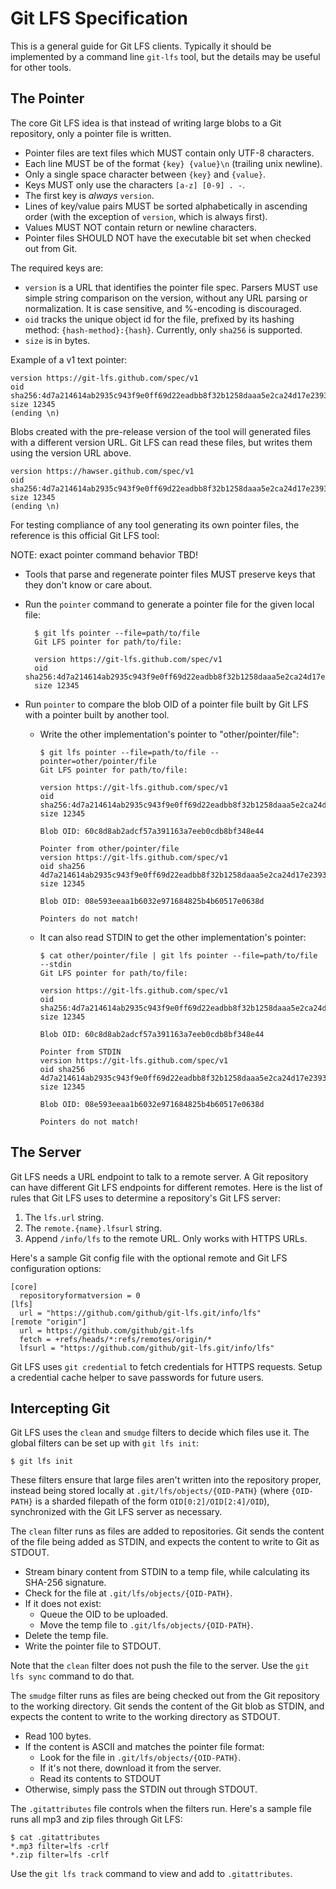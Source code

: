 # Git LFS Specification

This is a general guide for Git LFS clients.  Typically it should be
implemented by a command line `git-lfs` tool, but the details may be useful
for other tools.

## The Pointer

The core Git LFS idea is that instead of writing large blobs to a Git repository,
only a pointer file is written.

* Pointer files are text files which MUST contain only UTF-8 characters.
* Each line MUST be of the format `{key} {value}\n` (trailing unix newline).
* Only a single space character between `{key}` and `{value}`.
* Keys MUST only use the characters `[a-z] [0-9] . -`.  
* The first key is _always_ `version`.
* Lines of key/value pairs MUST be sorted alphabetically in ascending order
(with the exception of `version`, which is always first).
* Values MUST NOT contain return or newline characters.
* Pointer files SHOULD NOT have the executable bit set when checked out from Git.

The required keys are:

* `version` is a URL that identifies the pointer file spec.  Parsers MUST use
simple string comparison on the version, without any URL parsing or
normalization.  It is case sensitive, and %-encoding is discouraged.
* `oid` tracks the unique object id for the file, prefixed by its hashing
method: `{hash-method}:{hash}`.  Currently, only `sha256` is supported.
* `size` is in bytes.

Example of a v1 text pointer:

```
version https://git-lfs.github.com/spec/v1
oid sha256:4d7a214614ab2935c943f9e0ff69d22eadbb8f32b1258daaa5e2ca24d17e2393
size 12345
(ending \n)
```

Blobs created with the pre-release version of the tool will generated files with
a different version URL.  Git LFS can read these files, but writes them using
the version URL above.

```
version https://hawser.github.com/spec/v1
oid sha256:4d7a214614ab2935c943f9e0ff69d22eadbb8f32b1258daaa5e2ca24d17e2393
size 12345
(ending \n)
```

For testing compliance of any tool generating its own pointer files, the
reference is this official Git LFS tool:

NOTE: exact pointer command behavior TBD!

* Tools that parse and regenerate pointer files MUST preserve keys that they
don't know or care about.
* Run the `pointer` command to generate a pointer file for the given local
file:

        $ git lfs pointer --file=path/to/file
        Git LFS pointer for path/to/file:

        version https://git-lfs.github.com/spec/v1
        oid sha256:4d7a214614ab2935c943f9e0ff69d22eadbb8f32b1258daaa5e2ca24d17e2393
        size 12345

* Run `pointer` to compare the blob OID of a pointer file built by Git LFS with
a pointer built by another tool.

  * Write the other implementation's pointer to "other/pointer/file":

        $ git lfs pointer --file=path/to/file --pointer=other/pointer/file
        Git LFS pointer for path/to/file:

        version https://git-lfs.github.com/spec/v1
        oid sha256:4d7a214614ab2935c943f9e0ff69d22eadbb8f32b1258daaa5e2ca24d17e2393
        size 12345

        Blob OID: 60c8d8ab2adcf57a391163a7eeb0cdb8bf348e44

        Pointer from other/pointer/file
        version https://git-lfs.github.com/spec/v1
        oid sha256 4d7a214614ab2935c943f9e0ff69d22eadbb8f32b1258daaa5e2ca24d17e2393
        size 12345

        Blob OID: 08e593eeaa1b6032e971684825b4b60517e0638d

        Pointers do not match!

  * It can also read STDIN to get the other implementation's pointer:

        $ cat other/pointer/file | git lfs pointer --file=path/to/file --stdin
        Git LFS pointer for path/to/file:

        version https://git-lfs.github.com/spec/v1
        oid sha256:4d7a214614ab2935c943f9e0ff69d22eadbb8f32b1258daaa5e2ca24d17e2393
        size 12345

        Blob OID: 60c8d8ab2adcf57a391163a7eeb0cdb8bf348e44

        Pointer from STDIN
        version https://git-lfs.github.com/spec/v1
        oid sha256 4d7a214614ab2935c943f9e0ff69d22eadbb8f32b1258daaa5e2ca24d17e2393
        size 12345

        Blob OID: 08e593eeaa1b6032e971684825b4b60517e0638d

        Pointers do not match!

## The Server

Git LFS needs a URL endpoint to talk to a remote server.  A Git repository
can have different Git LFS endpoints for different remotes.  Here is the list
of rules that Git LFS uses to determine a repository's Git LFS server:

1. The `lfs.url` string.
2. The `remote.{name}.lfsurl` string.
3. Append `/info/lfs` to the remote URL.  Only works with HTTPS URLs.

Here's a sample Git config file with the optional remote and Git LFS
configuration options:

```
[core]
  repositoryformatversion = 0
[lfs]
  url = "https://github.com/github/git-lfs.git/info/lfs"
[remote "origin"]
  url = https://github.com/github/git-lfs
  fetch = +refs/heads/*:refs/remotes/origin/*
  lfsurl = "https://github.com/github/git-lfs.git/info/lfs"
```

Git LFS uses `git credential` to fetch credentials for HTTPS requests.  Setup
a credential cache helper to save passwords for future users.

## Intercepting Git

Git LFS uses the `clean` and `smudge` filters to decide which files use it.  The
global filters can be set up with `git lfs init`:

```
$ git lfs init
```

These filters ensure that large files aren't written into the repository proper,
instead being stored locally at `.git/lfs/objects/{OID-PATH}` (where `{OID-PATH}`
is a sharded filepath of the form `OID[0:2]/OID[2:4]/OID`), synchronized with
the Git LFS server as necessary.

The `clean` filter runs as files are added to repositories.  Git sends the
content of the file being added as STDIN, and expects the content to write
to Git as STDOUT.

* Stream binary content from STDIN to a temp file, while calculating its SHA-256
signature.
* Check for the file at `.git/lfs/objects/{OID-PATH}`.
* If it does not exist:
  * Queue the OID to be uploaded.
  * Move the temp file to `.git/lfs/objects/{OID-PATH}`.
* Delete the temp file.
* Write the pointer file to STDOUT.

Note that the `clean` filter does not push the file to the server.  Use the
`git lfs sync` command to do that.

The `smudge` filter runs as files are being checked out from the Git repository
to the working directory.  Git sends the content of the Git blob as STDIN, and
expects the content to write to the working directory as STDOUT.

* Read 100 bytes.
* If the content is ASCII and matches the pointer file format:
  * Look for the file in `.git/lfs/objects/{OID-PATH}`.
  * If it's not there, download it from the server.
  * Read its contents to STDOUT
* Otherwise, simply pass the STDIN out through STDOUT.

The `.gitattributes` file controls when the filters run.  Here's a sample file
runs all mp3 and zip files through Git LFS:

```
$ cat .gitattributes
*.mp3 filter=lfs -crlf
*.zip filter=lfs -crlf
```

Use the `git lfs track` command to view and add to `.gitattributes`.
